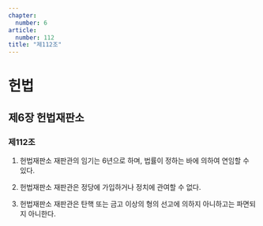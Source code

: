 ```yaml
---
chapter:
  number: 6
article:
  number: 112
title: "제112조"
---
```

# 헌법

## 제6장 헌법재판소

### 제112조

1. 헌법재판소 재판관의 임기는 6년으로 하며, 법률이 정하는 바에 의하여 연임할 수 있다.

2. 헌법재판소 재판관은 정당에 가입하거나 정치에 관여할 수 없다.

3. 헌법재판소 재판관은 탄핵 또는 금고 이상의 형의 선고에 의하지 아니하고는 파면되지 아니한다.
